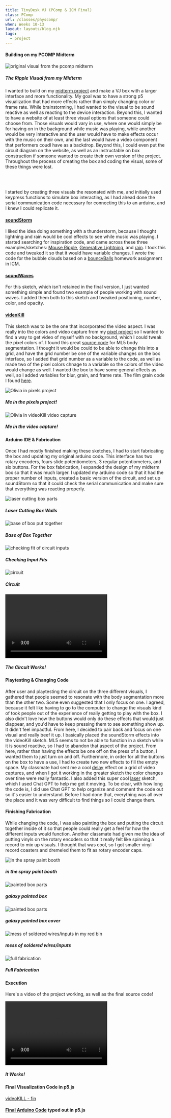 ```yaml
---
title: TinyDesk VJ (PComp & ICM Final)
class: PComp
url: /classes/physcomp/
when: Weeks 10-13
layout: layouts/blog.njk
tags:
  - project
---
```


#### Building on my PCOMP Midterm

<div class="img-div">
<div class="img-cont">
  <img class="blog-img" alt="original visual from the pcomp midterm" src="https://cdn.glitch.global/d7ac8ce9-d6b5-4915-b92c-e6f0bf0d0c29/IMG_3940.JPG?v=1733722690149">
  <h5>
    The Ripple Visual from my Midterm
  </h5>
  </div>
</div>

I wanted to build on my [midterm project](https://docblog-olee.glitch.me/projects/pcomp1/) and make a VJ box with a larger interface and more functionality.
My goal was to have a strong p5 visualization that had more effects rather than simply changing color or frame rate. While brainstorming, I had wanted to the visual to be sound reactive
as well as reacting to the device interaction. Beyond this, I wanted to have a website of at least three visual options that someone could choose from. Those visuals would vary in use, where one would simply be for having on in the background while music was playing, while another would be very interactive and the user would have to make effects
occur with the music on their own, and the last would have a video component that performers coudl have as a backdrop. Beyond this, I could even put the circuit diagram on the website, as well
as an instructable on box construction if someone wanted to create their own version of the project. Throughout the process of creating the box and coding the visual, some of
these things were lost.

<br><br>

I started by creating three visuals the resonated with me, and initially used keypress functions to simulate box interacting, as I had alread done the serial communication code necessary for connecting this to an arduino, and I knew I could replicate it.

#### [soundStorm](https://editor.p5js.org/oliviaemlee/sketches/aA7Suir-g)

I liked the idea doing something with a thunderstorm, because I thought lightning and rain would be cool effects to see while music was playing. I started searching for inspiration code, and came across these three examples/sketches:
[Mouse Ripple](https://happycoding.io/tutorials/p5js/input/mouse-ripple), [Generative Lightning](https://editor.p5js.org/dlatolley/sketches/Bu3JRNqgF), and [rain](https://editor.p5js.org/kelsierose94/sketches/MU2Y21aG0). I took this code and tweaked it so that it would have variable changes. I wrote the code for the bubble clouds based on a
[bouncyBalls](https://editor.p5js.org/oliviaemlee/sketches/KfGtsVCtU) homework assignment in ICM.

#### [soundWaves](https://editor.p5js.org/oliviaemlee/sketches/nL5Cfv6Oi)

For this sketch, which isn't retained in the final version, I just wanted something simple and found two example of people working with sound waves. I added them both to this sketch and tweaked positioning, number, color, and opacity.

#### [videoKill](https://editor.p5js.org/oliviaemlee/sketches/89DohdKNp)

This sketch was to be the one that incorporated the video aspect. I was really into the colors and video capture from my [pixel project](https://editor.p5js.org/oliviaemlee/sketches/hzMPd6IpS) so I wanted to find a way to get video of myself with no background, which I could tweak the pixel colors of. I found
this great [source code](https://editor.p5js.org/ml5/sketches/ruoyal-RC) for ML5 body segmentation. I thought it would be could to be able to change this into a grid, and have the grid number be one of the variable changes on the box interface, so I added that grid number as a variable to the code, as well as made two of the pixel colors chnage to a variable so the colors of the video would change as well.
I wanted the box to have some general effects as well, so I added variables for blur, grain, and frame rate. The film grain code I found [here](https://editor.p5js.org/lazydistribution/sketches/nB-VddIvd).

<div class="img-div">
  <div class="img-cont">
  <img class="blog-img" alt="Olivia in pixels project" src="https://cdn.glitch.global/d7ac8ce9-d6b5-4915-b92c-e6f0bf0d0c29/IMG_4320.JPG?v=1733722690149">
  <h5>
   Me in the pixels project!
  </h5>
  </div>
<div class="img-cont">
  <img class="blog-img" alt="Olivia in videoKill video capture" src="https://cdn.glitch.global/d7ac8ce9-d6b5-4915-b92c-e6f0bf0d0c29/IMG_4697.JPG?v=1733722787324">
  <h5>
   Me in the video capture!
  </h5>
  </div>
</div>

#### Arduino IDE & Fabrication

Once I had mostly finished making these sketches, I had to start fabricating the box and updating my original arduino code. This interface has two rotary encoders, fours slide potentiometers, 3 regular potentiometers, and six buttons.
For the box fabrication, I expanded the design of my midterm box so that it was much larger. I updated my arduino code so that it had the proper number of inputs, created a basic version of the circuit,
and set up soundStorm so that it could check the serial communication and make sure that everything was reacting properly.

<!-- ADD SKETCH PICTURES!! -->

<div class="img-div">
<div class="img-cont">
  <img class="blog-img" alt="laser cutting box parts" src="https://cdn.glitch.global/d7ac8ce9-d6b5-4915-b92c-e6f0bf0d0c29/IMG_4560.JPG?v=1733722748172">
  <h5>
    Laser Cutting Box Walls
  </h5>
  </div>
<div class="img-cont">
  <img class="blog-img" alt="base of box put together" src="https://cdn.glitch.global/d7ac8ce9-d6b5-4915-b92c-e6f0bf0d0c29/IMG_4564.JPG?v=1733722757489">
  <h5>
    Base of Box Together
  </h5>
  </div>
  <div class="img-cont">
  <img class="blog-img" alt="checking fit of circuit inputs" src="https://cdn.glitch.global/d7ac8ce9-d6b5-4915-b92c-e6f0bf0d0c29/IMG_4627.JPG?v=1733722760867">
  <h5>
    Checking Input Fits
  </h5>
  </div>
    <div class="img-cont">
  <img class="blog-img" alt="circuit" src="https://cdn.glitch.global/d7ac8ce9-d6b5-4915-b92c-e6f0bf0d0c29/IMG_4557.JPG?v=1733722720804">
  <h5>
    Circuit
  </h5>
  </div>
</div>

<div>
  <div class="vid-aud">
  <video width="320" height="200" controls>
  <source src="https://cdn.glitch.me/d7ac8ce9-d6b5-4915-b92c-e6f0bf0d0c29/IMG_4555.MOV?v=1733725138578" >
Your browser does not support the video tag.
</video><h5>
    <i>The Circuit Works!</i>
  </h5>
  </div>
</div>

#### Playtesting & Changing Code

After user and playtesting the circuit on the three different visuals, I gathered that people seemed to resonate with the body segmentation more than the other two. Some even suggested
that I only focus on one. I agreed, because it felt like having to go to the computer to change the visuals kind of took people out of the experience of really getting to play with the box.
I also didn't love how the buttons would only do these effects that would just diappear, and you'd have to keep pressing them to see something show up. It didn't feel impactful. From here, I decided to pair back and focus
on one visual and really beef it up. I basically placed the soundStorm effects into the videoKill sketch. ML5 seems to not be able to function in a sketch while it is sound reactive, so I had to abandon that aspect of the project.
From here, rather than having the effects be one off on the press of a button, I wanted them to just turn on and off. Furthermore, in order for all the buttons on the box to have a use, I had to create two new effects to fill the empty space.
My classmate had sent me a cool [delay](https://editor.p5js.org/oliviaemlee/sketches/1MyYEo6u-) effect on a grid of video captures, and when I got it working in the greater sketch the color changes over time were really fantastic. I also added this super cool [laser](https://editor.p5js.org/lokoshiv/sketches/ryRplw9om) sketch, which I used Chat GPT
to help me get it moving. To be clear, with how long the code is, I did use Chat GPT to help organize and comment the code out so it's easier to understand. Before I had done that, everything was all over the place and it was very difficult to find things so I could change them.

#### Finishing Fabrication

While changing the code, I was also painting the box and putting the circuit together inside of it so that people could really get a feel for how the different inputs would function.
Another classmate had given me the idea of putting vinyls on the rotary encoders so that it really felt like spinning a record to mix up visuals. I thought that was cool, so I got smaller vinyl record coasters and dremeled them to fit as rotary encoder caps.

<div class="img-div">
<div class="img-cont">
  <img class="blog-img" alt="In the spray paint booth" src="https://cdn.glitch.global/d7ac8ce9-d6b5-4915-b92c-e6f0bf0d0c29/IMG_4628.JPG?v=1733722771545">
  <h5>
    in the spray paint booth
  </h5>
  </div>
<div class="img-cont">
  <img class="blog-img" alt="painted box parts" src="https://cdn.glitch.global/d7ac8ce9-d6b5-4915-b92c-e6f0bf0d0c29/IMG_4678.JPG?v=1733726364818">
  <h5>
    galaxy painted box
  </h5>
  </div>
  <div class="img-cont">
  <img class="blog-img" alt="painted box parts" src="https://cdn.glitch.global/d7ac8ce9-d6b5-4915-b92c-e6f0bf0d0c29/IMG_4683.JPG?v=1733726372708">
  <h5>
    galaxy painted box cover
  </h5>
  </div>
  <div class="img-cont">
  <img class="blog-img" alt="mess of soldered wires/inputs in my red bin" src="https://cdn.glitch.global/d7ac8ce9-d6b5-4915-b92c-e6f0bf0d0c29/IMG_4684.JPG?v=1733726379463">
  <h5>
    mess of soldered wires/inputs
  </h5>
  </div>
    <div class="img-cont">
  <img class="blog-img" alt="full fabrication" src="https://cdn.glitch.global/d7ac8ce9-d6b5-4915-b92c-e6f0bf0d0c29/IMG_4725%202.JPG?v=1733722815470">
  <h5>
    Full Fabrication
  </h5>
  </div>
</div>

#### Execution

Here's a video of the project working, as well as the final source code!

<div>
  <div class="vid-aud">
  <video width="320" height="200" controls>
  <source src="" >
Your browser does not support the video tag.
</video><h5>
    <i>It Works!</i>
  </h5>
  </div>
</div>

#### Final Visualization Code in p5.js

[videoKILL - fin](https://editor.p5js.org/oliviaemlee/sketches/e5eQotsBQ)

#### [Final Arduino Code](https://editor.p5js.org/oliviaemlee/sketches/eCxUK3-la) typed out in p5.js